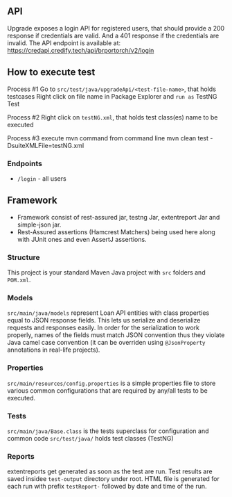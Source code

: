 ## API
Upgrade exposes a login API for registered users, that should provide a 200 response if credentials are valid. And a 401 response if the
credentials are invalid. The API endpoint is available at: https://credapi.credify.tech/api/brportorch/v2/login


## How to execute test
Process #1 
Go to `src/test/java/upgradeApi/<test-file-name>`, that holds testcases
Right click on file name in Package Explorer and `run as` TestNG Test

Process #2
Right click on  `testNG.xml`, that holds test class(es) name to be executed

Process #3
execute mvn command from command line mvn clean test -DsuiteXMLFile=testNG.xml


### Endpoints
- `/login` - all users

## Framework
* Framework consist of rest-assured jar, testng Jar, extentreport Jar and simple-json jar.
* Rest-Assured assertions (Hamcrest Matchers) being used here along with JUnit ones and even AssertJ assertions.

### Structure
This project is your standard Maven Java project with `src` folders and `POM.xml`.

### Models
`src/main/java/models` represent Loan API entities with class properties equal to JSON response fields. 
This lets us serialize and deserialize  requests and responses easily.
In order for the serialization to work properly, names of the fields must match JSON convention thus they violate Java camel case convention (it can be overriden using `@JsonProperty` annotations in real-life projects).

### Properties
`src/main/resources/config.properties` is a simple properties file to store various common configurations that are required by any/all tests to be executed.

### Tests
`src/main/java/Base.class` is the tests superclass for configuration and common code
`src/test/java/` holds test classes (TestNG)

### Reports
extentreports get generated as soon as the test are run. Test results are saved insidee `test-output` directory under root. 
HTML file is generated for each run with prefix `testReport-` followed by date and time of the run. 


 
